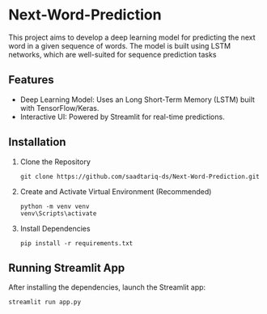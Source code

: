 # Next-Word-Prediction
 This project aims to develop a deep learning model for predicting the next word in a given sequence of words. The model is built using LSTM networks, which are well-suited for sequence prediction tasks

## Features
- Deep Learning Model: Uses an Long Short-Term Memory (LSTM) built with TensorFlow/Keras.
- Interactive UI: Powered by Streamlit for real-time predictions.

## Installation
1. Clone the Repository
   ```
   git clone https://github.com/saadtariq-ds/Next-Word-Prediction.git
   ```
3. Create and Activate Virtual Environment (Recommended)
   ```
   python -m venv venv
   venv\Scripts\activate
   ```
5. Install Dependencies
   ```
   pip install -r requirements.txt
   ```

## Running Streamlit App
After installing the dependencies, launch the Streamlit app:
```
streamlit run app.py
```